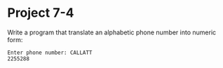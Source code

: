 # Project 7-4

Write a program that translate an alphabetic phone number into numeric
form:

```text
Enter phone number: CALLATT
2255288
```


